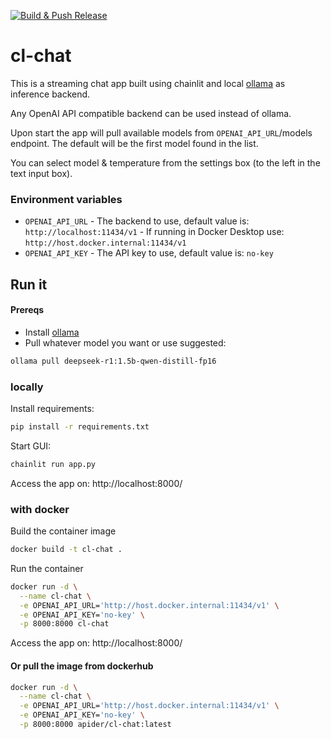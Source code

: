 [![Build & Push Release](https://github.com/apider-coding/cl-chat/actions/workflows/release.yaml/badge.svg)](https://github.com/apider-coding/cl-chat/actions/workflows/release.yaml)

# cl-chat

This is a streaming chat app built using chainlit and local [ollama](https://ollama.ai) as inference backend. 

Any OpenAI API compatible backend can be used instead of ollama.

Upon start the app will pull available models from `OPENAI_API_URL`/models endpoint. The default will be the first model found in the list.

You can select model & temperature from the settings box (to the left in the text input box).

### Environment variables
- `OPENAI_API_URL` - The backend to use, default value is: `http://localhost:11434/v1` - If running in Docker Desktop use: `http://host.docker.internal:11434/v1`
- `OPENAI_API_KEY` - The API key to use, default value is: `no-key`


## Run it
#### Prereqs
- Install [ollama](https://ollama.com/download)
- Pull whatever model you want or use suggested: 
```bash
ollama pull deepseek-r1:1.5b-qwen-distill-fp16
```

### locally
Install requirements:
```bash
pip install -r requirements.txt
```

Start GUI:
```bash
chainlit run app.py
```

Access the app on: http://localhost:8000/

### with docker
Build the container image

```bash
docker build -t cl-chat .
```

Run the container
```bash
docker run -d \
  --name cl-chat \
  -e OPENAI_API_URL='http://host.docker.internal:11434/v1' \
  -e OPENAI_API_KEY='no-key' \
  -p 8000:8000 cl-chat
```

Access the app on: http://localhost:8000/

#### Or pull the image from dockerhub
```bash
docker run -d \
  --name cl-chat \
  -e OPENAI_API_URL='http://host.docker.internal:11434/v1' \
  -e OPENAI_API_KEY='no-key' \
  -p 8000:8000 apider/cl-chat:latest
```
